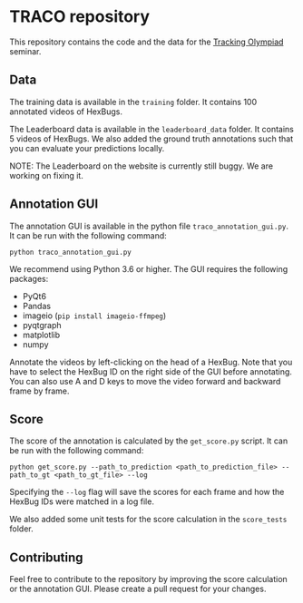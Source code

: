 # TRACO repository
This repository contains the code and the data for the [Tracking Olympiad](https://traco.anki.xyz/) seminar.

## Data
The training data is available in the `training` folder. It contains 100 annotated videos of HexBugs.

The Leaderboard data is available in the `leaderboard_data` folder. It contains 5 videos of HexBugs. 
We also added the ground truth annotations such that you can evaluate your predictions locally. 

NOTE: The Leaderboard on the website is currently still buggy. We are working on fixing it.

## Annotation GUI
The annotation GUI is available in the python file `traco_annotation_gui.py`. It can be run with the following command:

```python traco_annotation_gui.py```

We recommend using Python 3.6 or higher. The GUI requires the following packages:
- PyQt6
- Pandas
- imageio (```pip install imageio-ffmpeg```)
- pyqtgraph
- matplotlib
- numpy

Annotate the videos by left-clicking on the head of a HexBug. Note that you have to select the HexBug ID on the right 
side of the GUI before annotating. You can also use A and D keys to move the video forward and backward frame by frame.

## Score
The score of the annotation is calculated by the `get_score.py` script. It can be run with the following command:

```python get_score.py --path_to_prediction <path_to_prediction_file> --path_to_gt <path_to_gt_file> --log```

Specifying the `--log` flag will save the scores for each frame and how the HexBug IDs were matched in a log file.

We also added some unit tests for the score calculation in the `score_tests` folder.

## Contributing
Feel free to contribute to the repository by improving the score calculation or the annotation GUI. 
Please create a pull request for your changes.